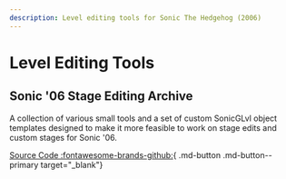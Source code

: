 ```yaml
---
description: Level editing tools for Sonic The Hedgehog (2006)
---
```


# Level Editing Tools

## Sonic '06 Stage Editing Archive
A collection of various small tools and a set of custom SonicGLvl object templates designed to make it more feasible to work on stage edits and custom stages for Sonic '06.

[Source Code :fontawesome-brands-github:](https://github.com/Knuxfan24/Sonic-06-Stage-Editing-Archive){ .md-button .md-button--primary target="_blank"}